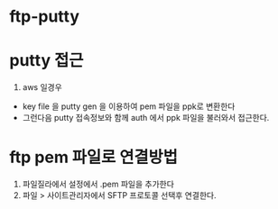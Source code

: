 # ftp-putty

# putty 접근

1) aws 일경우

- key file 을 putty gen 을 이용하여 pem 파일을 ppk로 변환한다
- 그런다음 putty 접속정보와 함께 auth 에서 ppk 파일을 불러와서 접근한다.

# ftp pem 파일로 연결방법

1) 파일질라에서 설정에서 .pem 파일을 추가한다
2) 파일 > 사이트관리자에서  SFTP 프로토콜 선택후 연결한다. 
